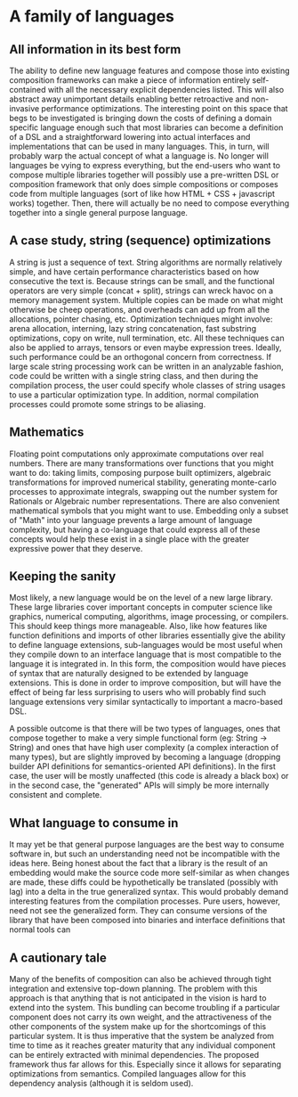 # A family of languages

## All information in its best form

The ability to define new language features and compose those into existing composition frameworks can make a piece of information
entirely self-contained with all the necessary explicit dependencies listed. This will also abstract away unimportant details enabling
better retroactive and non-invasive performance optimizations. The interesting point on this space that begs to be investigated is
bringing down the costs of defining a domain specific language enough such that most libraries can become a definition of a DSL
and a straightforward lowering into actual interfaces and implementations that can be used in many languages. This, in turn,
will probably warp the actual concept of what a language is. No longer will languages be vying to express everything, but
the end-users who want to compose multiple libraries together will possibly use a pre-written DSL or composition framework that only
does simple compositions or composes code from multiple languages (sort of like how HTML + CSS + javascript works) together.
Then, there will actually be no need to compose everything together into a single general purpose language.

## A case study, string (sequence) optimizations

A string is just a sequence of text. String algorithms are normally relatively simple, and have certain performance characteristics
based on how consecutive the text is. Because strings can be small, and the functional operators are very simple (concat + split),
strings can wreck havoc on a memory management system. Multiple copies can be made on what might otherwise be cheep operations, and
overheads can add up from all the allocations, pointer chasing, etc. Optimization techniques might involve: arena allocation,
interning, lazy string concatenation, fast substring optimizations, copy on write, null termination, etc.
All these techniques can also be applied to arrays, tensors or even maybe expression trees. Ideally, such performance could be an
orthogonal concern from correctness. If large scale string processing work can be written in an analyzable fashion, code could
be written with a single string class, and then during the compilation process, the user could specify whole classes of string usages
to use a particular optimization type. In addition, normal compilation processes could promote some strings to be aliasing.

## Mathematics

Floating point computations only approximate computations over real numbers. There are many transformations over functions that you
might want to do: taking limits, composing purpose built optimizers, algebraic transformations for improved numerical stability,
generating monte-carlo processes to approximate integrals, swapping out the number system for Rationals or Algebraic number representations.
There are also convenient mathematical symbols that you might want to use. Embedding only a subset of "Math" into your language
prevents a large amount of language complexity, but having a co-language that could express all of these concepts would help these
exist in a single place with the greater expressive power that they deserve.

## Keeping the sanity

Most likely, a new language would be on the level of a new large library. These large libraries cover important concepts in computer science
like graphics, numerical computing, algorithms, image processing, or compilers. This should keep things more manageable. Also, like
how features like function definitions and imports of other libraries essentially give the ability to define language extensions,
sub-languages would be most useful when they compile down to an interface language that is most compatible to the language it is integrated
in. In this form, the composition would have pieces of syntax that are naturally designed to be extended by language extensions.
This is done in order to improve composition, but will have the effect of being far less surprising to users who will probably find
such language extensions very similar syntactically to important a macro-based DSL.

A possible outcome is that there will be two types of languages, ones that compose together to make a very simple functional form
(eg: String -> String) and ones that have high user complexity (a complex interaction of many types), but are slightly improved by
becoming a language (dropping builder API definitions for semantics-oriented API definitions). In the first case, the user will be
mostly unaffected (this code is already a black box) or in the second case, the "generated" APIs will simply be more internally
consistent and complete.

## What language to consume in

It may yet be that general purpose languages are the best way to consume software in, but such an understanding
need not be incompatible with the ideas here. Being honest about the fact that a library is the result of an embedding
would make the source code more self-similar as when changes are made, these diffs could be hypothetically be translated
(possibly with lag) into a delta in the true generalized syntax. This would probably demand interesting features from
the compilation processes. Pure users, however, need not see the generalized form. They can consume versions of the library
that have been composed into binaries and interface definitions that normal tools can 

## A cautionary tale

Many of the benefits of composition can also be achieved through tight integration and extensive top-down planning.
The problem with this approach is that anything that is not anticipated in the vision is hard to extend into the system.
This bundling can become troubling if a particular component does not carry its own weight, and the attractiveness of the other
components of the system make up for the shortcomings of this particular system. It is thus imperative that the system
be analyzed from time to time as it reaches greater maturity that any individual component can be entirely extracted with minimal
dependencies. The proposed framework thus far allows for this. Especially since it allows for separating optimizations from semantics.
Compiled languages allow for this dependency analysis (although it is seldom used).
